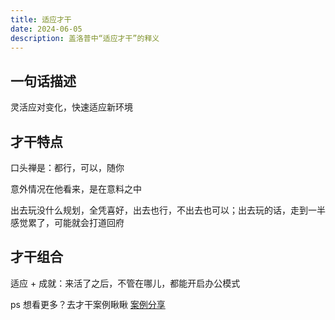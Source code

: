 ```yaml
---
title: 适应才干
date: 2024-06-05
description: 盖洛普中“适应才干”的释义
---
```


## 一句话描述

灵活应对变化，快速适应新环境

## 才干特点

口头禅是：都行，可以，随你

意外情况在他看来，是在意料之中

出去玩没什么规划，全凭喜好，出去也行，不出去也可以；出去玩的话，走到一半感觉累了，可能就会打道回府

## 才干组合

适应 + 成就：来活了之后，不管在哪儿，都能开启办公模式

ps 想看更多？去才干案例瞅瞅 [案例分享](https://gallupblog.com/case)